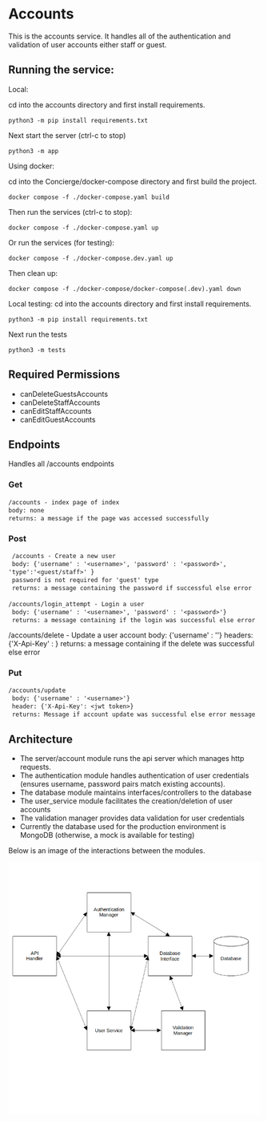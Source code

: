 # Accounts

This is the accounts service. It handles all of the authentication and validation of user accounts either staff or guest.

## Running the service:

Local:

 cd into the accounts directory and first install requirements.

```
python3 -m pip install requirements.txt
```
Next start the server (ctrl-c to stop)
```
python3 -m app
```

Using docker:

 cd into the Concierge/docker-compose directory and first build the project.

```
docker compose -f ./docker-compose.yaml build
```
Then run the services (ctrl-c to stop):
```
docker compose -f ./docker-compose.yaml up
```
Or run the services (for testing):
```
docker compose -f ./docker-compose.dev.yaml up
```

Then clean up:
```
docker compose -f ./docker-compose/docker-compose(.dev).yaml down
```

Local testing:
cd into the accounts directory and first install requirements.

```
python3 -m pip install requirements.txt
```
Next run the tests
```
python3 -m tests
```

## Required Permissions
- canDeleteGuestsAccounts
- canDeleteStaffAccounts
- canEditStaffAccounts
- canEditGuestAccounts

## Endpoints
Handles all /accounts endpoints

### Get
    /accounts - index page of index
    body: none
    returns: a message if the page was accessed successfully

### Post
     /accounts - Create a new user
     body: {'username' : '<username>', 'password' : '<password>', 'type':'<guest/staff>' }
     password is not required for 'guest' type
     returns: a message containing the password if successful else error

    /accounts/login_attempt - Login a user
     body: {'username' : '<username>', 'password' : '<password>'}
     returns: a message containing if the login was successful else error

   /accounts/delete - Update a user account
     body: {'username' : '<username>'}
     headers: {'X-Api-Key' : <jwt token>}
     returns: a message containing if the delete was successful else error


### Put
    /accounts/update
     body: {'username' : '<username>'}
     header: {'X-Api-Key': <jwt token>}
     returns: Message if account update was successful else error message

## Architecture

-   The server/account module runs the api server which manages http requests.
-   The authentication module handles authentication of user credentials (ensures username, password pairs match existing accounts).
-   The database module maintains interfaces/controllers to the database
-   The user_service module facilitates the creation/deletion of user accounts
-   The validation manager provides data validation for user credentials
-   Currently the database used for the production environment is MongoDB (otherwise, a mock is available for testing)

Below is an image of the interactions between the modules.

![account_architecture](/src/accounts/images/account_diagram.png)
